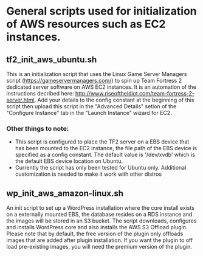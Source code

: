 # General scripts used for initialization of AWS resources such as EC2 instances. #

## tf2_init_aws_ubuntu.sh ##

This is an initialization script that uses the Linux Game Server Managers script (https://gameservermanagers.com/) to spin up Team Fortress 2 dedicated server software on AWS EC2 instances. It is an automation of the instructions decribed here: http://www.riseoftheidiot.com/team-fortress-2-server.html. Add your details to the config constant at the beginning of this script then upload this script in the "Advanced Details" setion of the "Configure Instance" tab in the "Launch Instance" wizard for EC2.

### Other things to note: ###
* This script is configured to place the TF2 server on a EBS device that has been mounted to the EC2 instance, the file path of the EBS device is specified as a config constant. The default value is '/dev/xvdb' which is the default EBS device location on Ubuntu.
* Currently the script has only been tested for Ubuntu only. Additional customization is needed to make it work with other distros


## wp_init_aws_amazon-linux.sh ##

An init script to set up a WordPress installation where the core install exists on a externally mounted EBS, the database resides on a RDS instance and the images will be stored in an S3 bucket. The script downloads, configures and installs WordPress core and also installs the AWS S3 Offload plugin. Please note that by default, the free version of the plugin only offloads images that are added after plugin installation. If you want the plugin to off load pre-existing images, you will need the premium version of the plugin.